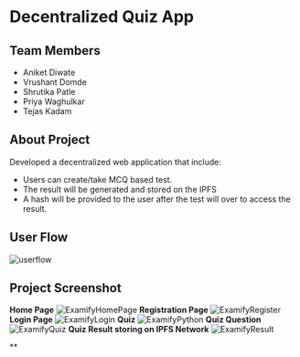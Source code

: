 # Decentralized Quiz App
## Team Members
- Aniket Diwate
- Vrushant Domde
- Shrutika Patle
- Priya Waghulkar
- Tejas Kadam

## About Project
Developed a decentralized web application that include:
- Users can create/take MCQ based test.
- The result will be generated and stored on the IPFS
- A hash will be provided to the user after the test will over to access the result.

## User Flow
![userflow](https://github.com/aniketdiwate2208/DQuizApp/assets/89931422/14767917-43fc-4ae6-9d04-eefc4988ffc4)

## Project Screenshot
 **Home Page**
![ExamifyHomePage](https://github.com/aniketdiwate2208/DQuizApp/assets/89931422/fb4b1559-adcc-48d7-b341-876e9edfb7dc)
**Registration Page**
![ExamifyRegister](https://github.com/aniketdiwate2208/DQuizApp/assets/89931422/22dfda9b-a876-430a-b459-9aebbbb7187a)
**Login Page**
![ExamifyLogin](https://github.com/aniketdiwate2208/DQuizApp/assets/89931422/17d997f6-682e-488f-9f13-6c4290418411)
**Quiz**
![ExamifyPython](https://github.com/aniketdiwate2208/DQuizApp/assets/89931422/87466d0e-c9dc-4883-bfe2-d46a7faac319)
**Quiz Question**
![ExamifyQuiz](https://github.com/aniketdiwate2208/DQuizApp/assets/89931422/b042eb2e-4ea6-413b-b7fd-6e23b661659e)
**Quiz Result storing on IPFS Network**
![ExamifyResult](https://github.com/aniketdiwate2208/DQuizApp/assets/89931422/d8a0fc76-57db-430e-9726-7a2d51bb9aa3)

**








